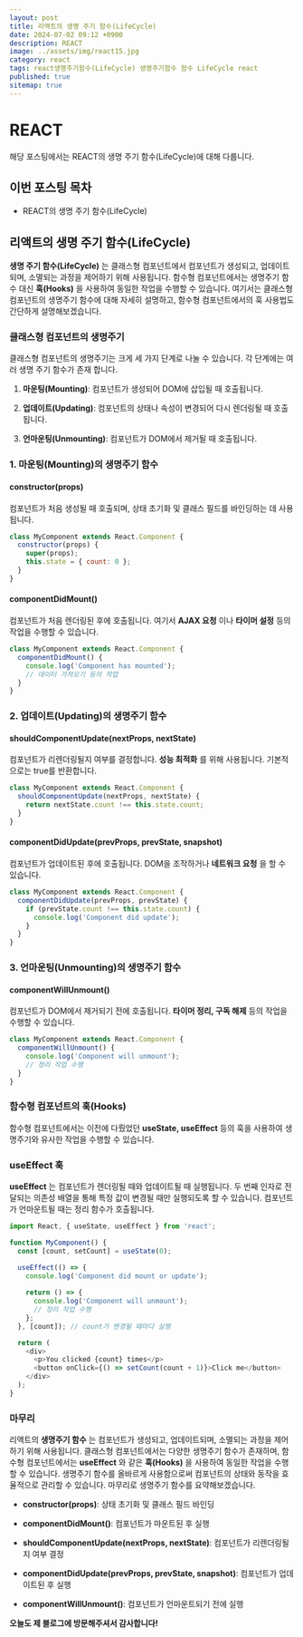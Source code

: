 ```yaml
---
layout: post
title: 리액트의 생명 주기 함수(LifeCycle)
date: 2024-07-02 09:12 +0900
description: REACT
image: ../assets/img/react15.jpg
category: react
tags: react생명주기함수(LifeCycle) 생명주기함수 함수 LifeCycle react
published: true
sitemap: true
---
```


# REACT
해당 포스팅에서는 REACT의 생명 주기 함수(LifeCycle)에 대해 다룹니다.  <br />


## __이번 포스팅 목차__
* REACT의 생명 주기 함수(LifeCycle) <br/>

## __리액트의 생명 주기 함수(LifeCycle)__<br/>
__생명 주기 함수(LifeCycle)__ 는 클래스형 컴포넌트에서 컴포넌트가 생성되고, 업데이트되며, 소멸되는 과정을 제어하기 위해 사용됩니다. 함수형 컴포넌트에서는 생명주기 함수 대신 __훅(Hooks)__ 을 사용하여 동일한 작업을 수행할 수 있습니다. 여기서는 클래스형 컴포넌트의 생명주기 함수에 대해 자세히 설명하고, 함수형 컴포넌트에서의 훅 사용법도 간단하게 설명해보겠습니다.

### __클래스형 컴포넌트의 생명주기__
클래스형 컴포넌트의 생명주기는 크게 세 가지 단계로 나눌 수 있습니다. 각 단계에는 여러 생명 주기 함수가 존재 합니다.

1. __마운팅(Mounting)__: 컴포넌트가 생성되어 DOM에 삽입될 때 호출됩니다.

2. __업데이트(Updating)__: 컴포넌트의 상태나 속성이 변경되어 다시 렌더링될 때 호출됩니다.

3. __언마운팅(Unmounting)__: 컴포넌트가 DOM에서 제거될 때 호출됩니다.

### __1. 마운팅(Mounting)의 생명주기 함수__

#### __constructor(props)__
컴포넌트가 처음 생성될 때 호출되며, 상태 초기화 및 클래스 필드를 바인딩하는 데 사용됩니다.

```javascript
class MyComponent extends React.Component {
  constructor(props) {
    super(props);
    this.state = { count: 0 };
  }
}
```

#### __componentDidMount()__
컴포넌트가 처음 렌더링된 후에 호출됩니다. 여기서 __AJAX 요청__ 이나 __타이머 설정__ 등의 작업을 수행할 수 있습니다.

```javascript
class MyComponent extends React.Component {
  componentDidMount() {
    console.log('Component has mounted');
    // 데이터 가져오기 등의 작업
  }
}
```

### __2. 업데이트(Updating)의 생명주기 함수__

#### __shouldComponentUpdate(nextProps, nextState)__
컴포넌트가 리렌더링될지 여부를 결정합니다. __성능 최적화__ 를 위해 사용됩니다. 기본적으로는 true를 반환합니다.

```javascript
class MyComponent extends React.Component {
  shouldComponentUpdate(nextProps, nextState) {
    return nextState.count !== this.state.count;
  }
}
```

#### __componentDidUpdate(prevProps, prevState, snapshot)__
컴포넌트가 업데이트된 후에 호출됩니다. DOM을 조작하거나 __네트워크 요청__ 을 할 수 있습니다.

```javascript
class MyComponent extends React.Component {
  componentDidUpdate(prevProps, prevState) {
    if (prevState.count !== this.state.count) {
      console.log('Component did update');
    }
  }
}
```

### __3. 언마운팅(Unmounting)의 생명주기 함수__

#### __componentWillUnmount()__
컴포넌트가 DOM에서 제거되기 전에 호출됩니다. __타이머 정리, 구독 해제__ 등의 작업을 수행할 수 있습니다.

```javascript
class MyComponent extends React.Component {
  componentWillUnmount() {
    console.log('Component will unmount');
    // 정리 작업 수행
  }
}
```

### __함수형 컴포넌트의 훅(Hooks)__
함수형 컴포넌트에서는 이전에 다뤘었던 __useState, useEffect__ 등의 훅을 사용하여 생명주기와 유사한 작업을 수행할 수 있습니다.

### __useEffect 훅__
__useEffect__ 는 컴포넌트가 렌더링될 때와 업데이트될 때 실행됩니다. 두 번째 인자로 전달되는 의존성 배열을 통해 특정 값이 변경될 때만 실행되도록 할 수 있습니다. 컴포넌트가 언마운트될 때는 정리 함수가 호출됩니다.

```javascript
import React, { useState, useEffect } from 'react';

function MyComponent() {
  const [count, setCount] = useState(0);

  useEffect(() => {
    console.log('Component did mount or update');
    
    return () => {
      console.log('Component will unmount');
      // 정리 작업 수행
    };
  }, [count]); // count가 변경될 때마다 실행

  return (
    <div>
      <p>You clicked {count} times</p>
      <button onClick={() => setCount(count + 1)}>Click me</button>
    </div>
  );
}
```

### __마무리__
리액트의 __생명주기 함수__ 는 컴포넌트가 생성되고, 업데이트되며, 소멸되는 과정을 제어하기 위해 사용됩니다. 클래스형 컴포넌트에서는 다양한 생명주기 함수가 존재하며, 함수형 컴포넌트에서는 __useEffect__ 와 같은 __훅(Hooks)__ 을 사용하여 동일한 작업을 수행할 수 있습니다. 생명주기 함수를 올바르게 사용함으로써 컴포넌트의 상태와 동작을 효율적으로 관리할 수 있습니다. 마무리로 생명주기 함수를 요약해보겠습니다.

* __constructor(props)__: 상태 초기화 및 클래스 필드 바인딩

* __componentDidMount()__: 컴포넌트가 마운트된 후 실행

* __shouldComponentUpdate(nextProps, nextState)__: 컴포넌트가 리렌더링될지 여부 결정

* __componentDidUpdate(prevProps, prevState, snapshot)__: 컴포넌트가 업데이트된 후 실행

* __componentWillUnmount()__: 컴포넌트가 언마운트되기 전에 실행

__오늘도 제 블로그에 방문해주셔서 감사합니다!__